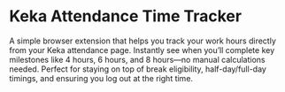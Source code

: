 # Keka Attendance Time Tracker
A simple browser extension that helps you track your work hours directly from your Keka attendance page. Instantly see when you’ll complete key milestones like 4 hours, 6 hours, and 8 hours—no manual calculations needed. Perfect for staying on top of break eligibility, half-day/full-day timings, and ensuring you log out at the right time.
